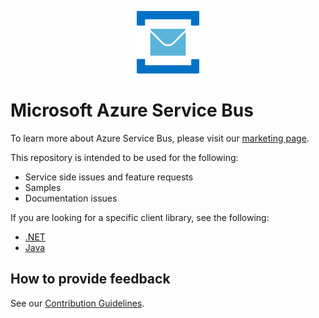 ﻿<p align="center">
  <img src="service-bus.png" alt="Microsoft Azure Service Bus" width="100"/>
</p>

# Microsoft Azure Service Bus

To learn more about Azure Service Bus, please visit our [marketing page](https://azure.microsoft.com/services/service-bus/).

This repository is intended to be used for the following:
* Service side issues and feature requests
* Samples
* Documentation issues

If you are looking for a specific client library, see the following:
* [.NET](https://github.com/azure/azure-service-bus-dotnet)
* [Java](https://github.com/azure/azure-service-bus-java)

## How to provide feedback

See our [Contribution Guidelines](./.github/CONTRIBUTING.md).